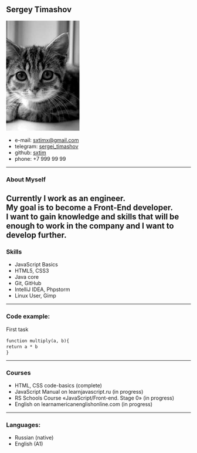 Sergey Timashov
----------------

![](img/300.jpeg)

- e-mail: [sxtimx@gmail.com](mailto:sxtimx@gmial.com)
- telegram: [sergei_timashov](https://t.me/sergei_timashov)
- github: [sxtim](https://github.com/sxtim)
- phone: +7 999 99 99

---

### About Myself

Currently I work as an engineer.  
My goal is to become a Front-End developer.  
I want to gain knowledge and skills that will be enough to work in the company and I want to develop further.
---
### Skills
- JavaScript Basics
- HTML5, CSS3
- Java core
- Git, GitHub
- IntelliJ IDEA, Phpstorm
- Linux User, Gimp

---

### Code example:

First task

    function multiply(a, b){
    return a * b
    }

---

### Courses

- HTML, CSS code-basics (complete)
- JavaScript Manual on learnjavascript.ru (in progress)
- RS Schools Course «JavaScript/Front-end. Stage 0» (in progress)
- English on learnamericanenglishonline.com (in progress)

---

### Languages:

- Russian (native)
- English (A1)


